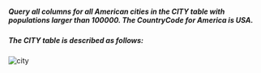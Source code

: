 ##### Query all columns for all American cities in the CITY table with populations larger than 100000. The CountryCode for America is USA.

##### The CITY table is described as follows:

![city](https://s3.amazonaws.com/hr-challenge-images/8137/1449729804-f21d187d0f-CITY.jpg)
